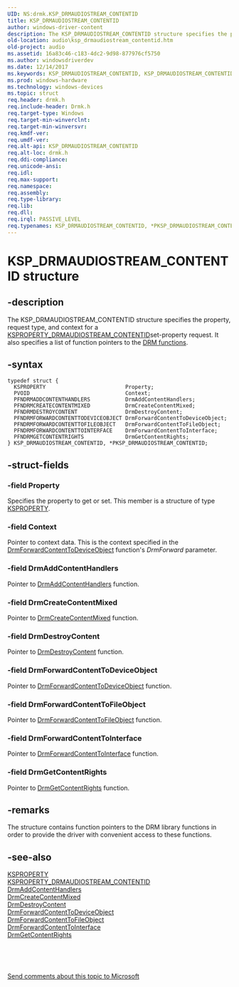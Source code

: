 ```yaml
---
UID: NS:drmk.KSP_DRMAUDIOSTREAM_CONTENTID
title: KSP_DRMAUDIOSTREAM_CONTENTID
author: windows-driver-content
description: The KSP_DRMAUDIOSTREAM_CONTENTID structure specifies the property, request type, and context for a KSPROPERTY_DRMAUDIOSTREAM_CONTENTIDset-property request. It also specifies a list of function pointers to the DRM functions.
old-location: audio\ksp_drmaudiostream_contentid.htm
old-project: audio
ms.assetid: 16a83c46-c183-4dc2-9d98-877976cf5750
ms.author: windowsdriverdev
ms.date: 12/14/2017
ms.keywords: KSP_DRMAUDIOSTREAM_CONTENTID, KSP_DRMAUDIOSTREAM_CONTENTID, *PKSP_DRMAUDIOSTREAM_CONTENTID
ms.prod: windows-hardware
ms.technology: windows-devices
ms.topic: struct
req.header: drmk.h
req.include-header: Drmk.h
req.target-type: Windows
req.target-min-winverclnt: 
req.target-min-winversvr: 
req.kmdf-ver: 
req.umdf-ver: 
req.alt-api: KSP_DRMAUDIOSTREAM_CONTENTID
req.alt-loc: drmk.h
req.ddi-compliance: 
req.unicode-ansi: 
req.idl: 
req.max-support: 
req.namespace: 
req.assembly: 
req.type-library: 
req.lib: 
req.dll: 
req.irql: PASSIVE_LEVEL
req.typenames: KSP_DRMAUDIOSTREAM_CONTENTID, *PKSP_DRMAUDIOSTREAM_CONTENTID
---
```


# KSP_DRMAUDIOSTREAM_CONTENTID structure



## -description
The KSP_DRMAUDIOSTREAM_CONTENTID structure specifies the property, request type, and context for a <a href="https://msdn.microsoft.com/library/windows/hardware/ff537351">KSPROPERTY_DRMAUDIOSTREAM_CONTENTID</a>set-property request. It also specifies a list of function pointers to the <a href="https://msdn.microsoft.com/library/windows/hardware/ff536356">DRM functions</a>.



## -syntax

````
typedef struct {
  KSPROPERTY                         Property;
  PVOID                              Context;
  PFNDRMADDCONTENTHANDLERS           DrmAddContentHandlers;
  PFNDRMCREATECONTENTMIXED           DrmCreateContentMixed;
  PFNDRMDESTROYCONTENT               DrmDestroyContent;
  PFNDRMFORWARDCONTENTTODEVICEOBJECT DrmForwardContentToDeviceObject;
  PFNDRMFORWARDCONTENTTOFILEOBJECT   DrmForwardContentToFileObject;
  PFNDRMFORWARDCONTENTTOINTERFACE    DrmForwardContentToInterface;
  PFNDRMGETCONTENTRIGHTS             DrmGetContentRights;
} KSP_DRMAUDIOSTREAM_CONTENTID, *PKSP_DRMAUDIOSTREAM_CONTENTID;
````


## -struct-fields

### -field Property

Specifies the property to get or set. This member is a structure of type <a href="..\ks\nf-ks-ikscontrol-ksproperty.md">KSPROPERTY</a>.


### -field Context

Pointer to context data. This is the context specified in the <a href="..\drmk\nf-drmk-drmforwardcontenttodeviceobject.md">DrmForwardContentToDeviceObject</a> function's <i>DrmForward</i> parameter.


### -field DrmAddContentHandlers

Pointer to <a href="..\drmk\nf-drmk-drmaddcontenthandlers.md">DrmAddContentHandlers</a> function.


### -field DrmCreateContentMixed

Pointer to <a href="..\drmk\nf-drmk-drmcreatecontentmixed.md">DrmCreateContentMixed</a> function.


### -field DrmDestroyContent

Pointer to <a href="..\drmk\nf-drmk-drmdestroycontent.md">DrmDestroyContent</a> function.


### -field DrmForwardContentToDeviceObject

Pointer to <a href="..\drmk\nf-drmk-drmforwardcontenttodeviceobject.md">DrmForwardContentToDeviceObject</a> function.


### -field DrmForwardContentToFileObject

Pointer to <a href="..\drmk\nf-drmk-drmforwardcontenttofileobject.md">DrmForwardContentToFileObject</a> function.


### -field DrmForwardContentToInterface

Pointer to <a href="..\drmk\nf-drmk-drmforwardcontenttointerface.md">DrmForwardContentToInterface</a> function.


### -field DrmGetContentRights

Pointer to <a href="..\drmk\nf-drmk-drmgetcontentrights.md">DrmGetContentRights</a> function.


## -remarks
The structure contains function pointers to the DRM library functions in order to provide the driver with convenient access to these functions.


## -see-also
<dl>
<dt>
<a href="..\ks\nf-ks-ikscontrol-ksproperty.md">KSPROPERTY</a>
</dt>
<dt>
<a href="https://msdn.microsoft.com/library/windows/hardware/ff537351">KSPROPERTY_DRMAUDIOSTREAM_CONTENTID</a>
</dt>
<dt>
<a href="..\drmk\nf-drmk-drmaddcontenthandlers.md">DrmAddContentHandlers</a>
</dt>
<dt>
<a href="..\drmk\nf-drmk-drmcreatecontentmixed.md">DrmCreateContentMixed</a>
</dt>
<dt>
<a href="..\drmk\nf-drmk-drmdestroycontent.md">DrmDestroyContent</a>
</dt>
<dt>
<a href="..\drmk\nf-drmk-drmforwardcontenttodeviceobject.md">DrmForwardContentToDeviceObject</a>
</dt>
<dt>
<a href="..\drmk\nf-drmk-drmforwardcontenttofileobject.md">DrmForwardContentToFileObject</a>
</dt>
<dt>
<a href="..\drmk\nf-drmk-drmforwardcontenttointerface.md">DrmForwardContentToInterface</a>
</dt>
<dt>
<a href="..\drmk\nf-drmk-drmgetcontentrights.md">DrmGetContentRights</a>
</dt>
</dl>
 

 

<a href="mailto:wsddocfb@microsoft.com?subject=Documentation%20feedback [audio\audio]:%20KSP_DRMAUDIOSTREAM_CONTENTID structure%20 RELEASE:%20(12/14/2017)&amp;body=%0A%0APRIVACY STATEMENT%0A%0AWe use your feedback to improve the documentation. We don't use your email address for any other purpose, and we'll remove your email address from our system after the issue that you're reporting is fixed. While we're working to fix this issue, we might send you an email message to ask for more info. Later, we might also send you an email message to let you know that we've addressed your feedback.%0A%0AFor more info about Microsoft's privacy policy, see http://privacy.microsoft.com/en-us/default.aspx." title="Send comments about this topic to Microsoft">Send comments about this topic to Microsoft</a>

